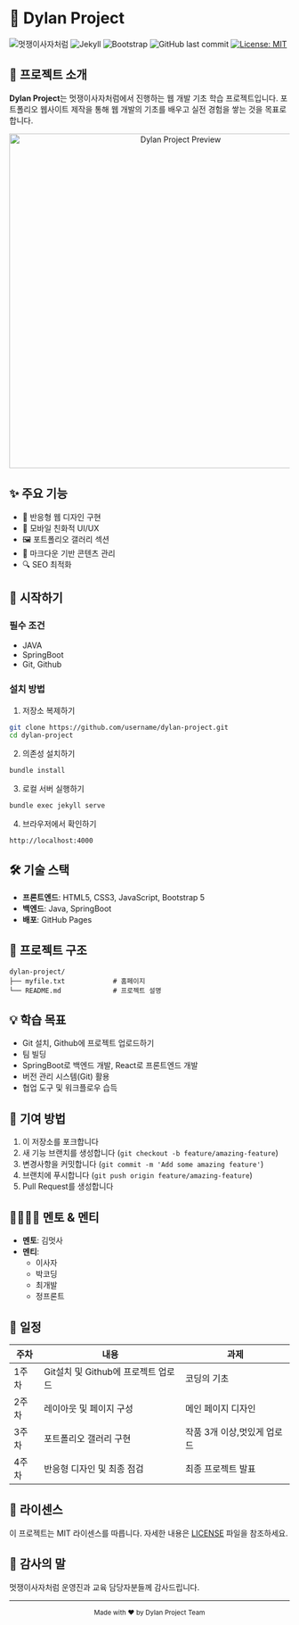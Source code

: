 # 🦁 Dylan Project

![멋쟁이사자처럼](https://img.shields.io/badge/멋쟁이사자처럼-FF9E1B?style=for-the-badge&logo=data:image/svg+xml;base64,PHN2ZyB3aWR0aD0iMjQiIGhlaWdodD0iMjQiIHhtbG5zPSJodHRwOi8vd3d3LnczLm9yZy8yMDAwL3N2ZyI+PHBhdGggZD0iTTEyIDI0YzYuNjI3IDAgMTItNS4zNzMgMTItMTJTMTguNjI3IDAgMTIgMCAwIDUuMzczIDAgMTJzNS4zNzMgMTIgMTIgMTJaIiBmaWxsPSIjZmZmIi8+PC9zdmc+&logoColor=white)
![Jekyll](https://img.shields.io/badge/Jekyll-CC0000?style=for-the-badge&logo=Jekyll&logoColor=white)
![Bootstrap](https://img.shields.io/badge/Bootstrap-7952B3?style=for-the-badge&logo=bootstrap&logoColor=white)
![GitHub last commit](https://img.shields.io/github/last-commit/username/dylan-project?style=flat-square)
[![License: MIT](https://img.shields.io/badge/License-MIT-yellow.svg?style=flat-square)](https://opensource.org/licenses/MIT)

## 📌 프로젝트 소개

**Dylan Project**는 멋쟁이사자처럼에서 진행하는 웹 개발 기초 학습 프로젝트입니다. 포트폴리오 웹사이트 제작을 통해 웹 개발의 기초를 배우고 실전 경험을 쌓는 것을 목표로 합니다.

<p align="center">
  <img src="./preview.png" alt="Dylan Project Preview" width="600">
</p>

## ✨ 주요 기능

- 🎨 반응형 웹 디자인 구현
- 📱 모바일 친화적 UI/UX
- 🖼️ 포트폴리오 갤러리 섹션
- 📝 마크다운 기반 콘텐츠 관리
- 🔍 SEO 최적화

## 🚀 시작하기

### 필수 조건

- JAVA
- SpringBoot
- Git, Github

### 설치 방법

1. 저장소 복제하기
```bash
git clone https://github.com/username/dylan-project.git
cd dylan-project
```

2. 의존성 설치하기
```bash
bundle install
```

3. 로컬 서버 실행하기
```bash
bundle exec jekyll serve
```

4. 브라우저에서 확인하기
```
http://localhost:4000
```

## 🛠️ 기술 스택

- **프론트엔드**: HTML5, CSS3, JavaScript, Bootstrap 5
- **백엔드**: Java, SpringBoot
- **배포**: GitHub Pages

## 📂 프로젝트 구조

```
dylan-project/
├── myfile.txt            # 홈페이지
└── README.md             # 프로젝트 설명
```

## 💡 학습 목표

- Git 설치, Github에 프로젝트 업로드하기
- 팀 빌딩
- SpringBoot로 백엔드 개발, React로 프론트엔드 개발
- 버전 관리 시스템(Git) 활용
- 협업 도구 및 워크플로우 습득

## 🤝 기여 방법

1. 이 저장소를 포크합니다
2. 새 기능 브랜치를 생성합니다 (`git checkout -b feature/amazing-feature`)
3. 변경사항을 커밋합니다 (`git commit -m 'Add some amazing feature'`)
4. 브랜치에 푸시합니다 (`git push origin feature/amazing-feature`)
5. Pull Request를 생성합니다

## 👨‍👩‍👧‍👦 멘토 & 멘티

- **멘토**: 김멋사
- **멘티**: 
  - 이사자
  - 박코딩
  - 최개발
  - 정프론트

## 📅 일정

| 주차 | 내용 | 과제 |
|------|------|------|
| 1주차 | Git설치 및 Github에 프로젝트 업로드 | 코딩의 기초 |
| 2주차 | 레이아웃 및 페이지 구성 | 메인 페이지 디자인 |
| 3주차 | 포트폴리오 갤러리 구현 | 작품 3개 이상,멋있게 업로드 |
| 4주차 | 반응형 디자인 및 최종 점검 | 최종 프로젝트 발표 |

## 📜 라이센스

이 프로젝트는 MIT 라이센스를 따릅니다. 자세한 내용은 [LICENSE](LICENSE) 파일을 참조하세요.

## 🙏 감사의 말

멋쟁이사자처럼 운영진과 교육 담당자분들께 감사드립니다.

---

<p align="center">
  <sub>Made with ❤️ by Dylan Project Team</sub>
</p>
